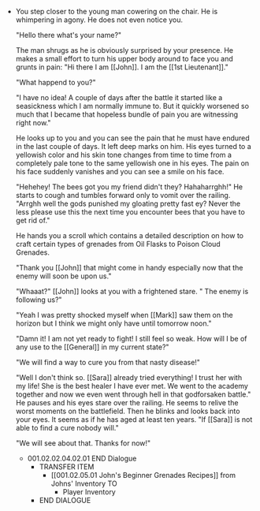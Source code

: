 - You step closer to the young man cowering on the chair. He is whimpering in agony. He does not even notice you.
  
  "Hello there what's your name?"
  
  The man shrugs as he is obviously surprised by your presence. He makes a small effort to turn his upper body around to face you and grunts in pain: "Hi there I am [[John]]. I am the [[1st Lieutenant]]."
  
  "What happend to you?"
  
  "I have no idea! A couple of days after the battle it started like a seasickness which I am normally immune to. But it quickly worsened so much that I became that hopeless bundle of pain you are witnessing right now."
  
  He looks up to you and you can see the pain that he must have endured in the last couple of days. It left deep marks on him. His eyes turned to a yellowish color and his skin tone changes from time to time from a completely pale tone to the same yellowish one in his eyes. The pain on his face suddenly vanishes and you can see a smile on his face.
  
  "Hehehey! The bees got you my friend didn't they? Hahaharrghh!" He starts to cough and tumbles forward only to vomit over the railing. "Arrghh well the gods punished my gloating pretty fast ey? Never the less please use this the next time you encounter bees that you have to get rid of."
  
  He hands you a scroll which contains a detailed description on how to craft certain types of grenades from Oil Flasks to Poison Cloud Grenades.
  
  "Thank you [[John]] that might come in handy especially now that the enemy will soon be upon us."
  
  "Whaaat?" [[John]] looks at you with a frightened stare. " The enemy is following us?"
  
  "Yeah I was pretty shocked myself when [[Mark]] saw them on the horizon but I think we might only have until tomorrow noon."
  
  "Damn it! I am not yet ready to fight! I still feel so weak. How will I be of any use to the [[General]] in my current state?"
  
  "We will find a way to cure you from that nasty disease!"
  
  "Well I don't think so. [[Sara]] already tried everything! I trust her with my life! She is the best healer I have ever met. We went to the academy together and now we even went through hell in that godforsaken battle." He pauses and his eyes stare over the railing. He seems to relive the worst moments on the battlefield. Then he blinks and looks back into your eyes. It seems as if he has aged at least ten years. "If [[Sara]] is not able to find a cure nobody will."
  
  "We will see about that. Thanks for now!"
	- 001.02.02.04.02.01 END Dialogue
		- TRANSFER ITEM
			- [[001.02.05.01 John's Beginner Grenades Recipes]] from Johns' Inventory TO
				- Player Inventory
		- END DIALOGUE